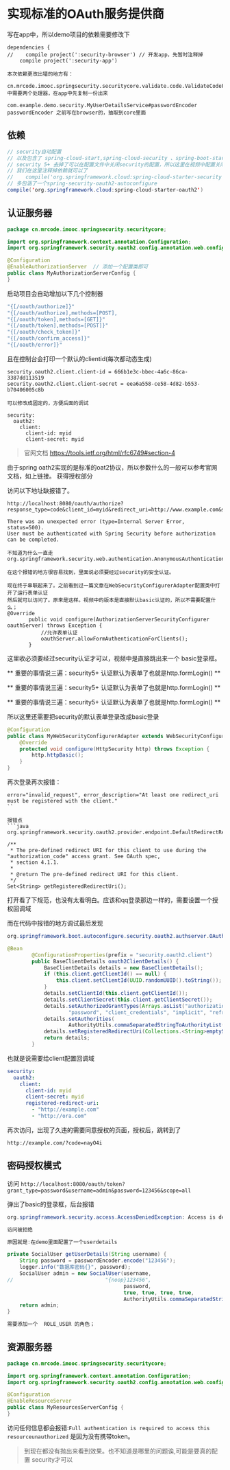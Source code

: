 # 实现标准的OAuth服务提供商

写在app中，所以demo项目的依赖需要修改下

```
dependencies {
//    compile project(':security-browser') // 开发app，先暂时注释掉
    compile project(':security-app')

本次依赖更改出错的地方有：

cn.mrcode.imooc.springsecurity.securitycore.validate.code.ValidateCodeFilter
中需要两个处理器，在app中先复制一份出来

com.example.demo.security.MyUserDetailsService#passwordEncoder
passwordEncoder 之前写在browser的，抽取到core里面
```

## 依赖
```java
// security自动配置
// 以及包含了 spring-cloud-start,spring-cloud-security 、spring-boot-starter-actuator
// security 5+ 去掉了可以在配置文件中关闭security的配置，所以这里在视频中配置关闭的时候
// 我们在这里注释掉依赖就可以了
//    compile('org.springframework.cloud:spring-cloud-starter-security')
// 多包涵了一个spring-security-oauth2-autoconfigure
compile('org.springframework.cloud:spring-cloud-starter-oauth2')
```


## 认证服务器
```java
package cn.mrcode.imooc.springsecurity.securitycore;

import org.springframework.context.annotation.Configuration;
import org.springframework.security.oauth2.config.annotation.web.configuration.EnableAuthorizationServer;

@Configuration
@EnableAuthorizationServer  // 添加一个配置类即可
public class MyAuthorizationServerConfig {
}

```

启动项目会自动增加以下几个控制器
```java
"{[/oauth/authorize]}"
"{[/oauth/authorize],methods=[POST],
"{[/oauth/token],methods=[GET]}"
"{[/oauth/token],methods=[POST]}"
"{[/oauth/check_token]}"
"{[/oauth/confirm_access]}"
"{[/oauth/error]}"
```
且在控制台会打印一个默认的clientid(每次都动态生成)
```
security.oauth2.client.client-id = 666b1e3c-bbec-4a6c-86ca-3387dd113519
security.oauth2.client.client-secret = eea6a558-ce58-4d82-b553-b70406005c8b

可以修改成固定的，方便后面的调试

security:
  oauth2:
    client:
      client-id: myid
      client-secret: myid
```


>官网文档  https://tools.ietf.org/html/rfc6749#section-4

由于spring oath2实现的是标准的oat2协议，所以参数什么的一般可以参考官网文档，如上链接。
获得授权部分

访问以下地址缺报错了。
```
http://localhost:8080/oauth/authorize?response_type=code&client_id=myid&redirect_uri=http://www.example.com&scope=all

There was an unexpected error (type=Internal Server Error, status=500).
User must be authenticated with Spring Security before authorization can be completed.

不知道为什么一直走
org.springframework.security.web.authentication.AnonymousAuthenticationFilter#doFilter

在这个报错的地方很容易找到，里面说必须要经过security的安全认证。

现在终于串联起来了。之前看到过一篇文章在WebSecurityConfigurerAdapter配置类中打开了运行表单认证
然后就可以访问了。原来是这样。视频中的版本是直接默认basic认证的，所以不需要配置什么；
@Override
       public void configure(AuthorizationServerSecurityConfigurer oauthServer) throws Exception {
           //允许表单认证
           oauthServer.allowFormAuthenticationForClients();
       }
```

这里收必须要经过security认证才可以，视频中是直接跳出来一个 basic登录框。

** 重要的事情说三遍：security5+ 认证默认为表单了也就是http.formLogin() **

** 重要的事情说三遍：security5+ 认证默认为表单了也就是http.formLogin() **

** 重要的事情说三遍：security5+ 认证默认为表单了也就是http.formLogin() **

所以这里还需要把security的默认表单登录改成basic登录

```java
@Configuration
public class MyWebSecurityConfigurerAdapter extends WebSecurityConfigurerAdapter {
    @Override
    protected void configure(HttpSecurity http) throws Exception {
        http.httpBasic();
    }
}
```

再次登录再次报错：
```
error="invalid_request", error_description="At least one redirect_uri must be registered with the client."
``

报错点
```java
org.springframework.security.oauth2.provider.endpoint.DefaultRedirectResolver#resolveRedirect

/**
 * The pre-defined redirect URI for this client to use during the "authorization_code" access grant. See OAuth spec,
 * section 4.1.1.
 *
 * @return The pre-defined redirect URI for this client.
 */
Set<String> getRegisteredRedirectUri();
```
打开看了下规范，也没有太看明白。应该和qq登录那边一样的，需要设置一个授权回调域

而在代码中报错的地方调试最后发现
```java
org.springframework.boot.autoconfigure.security.oauth2.authserver.OAuth2AuthorizationServerConfiguration.BaseClientDetailsConfiguration#oauth2ClientDetails

@Bean
		@ConfigurationProperties(prefix = "security.oauth2.client")
		public BaseClientDetails oauth2ClientDetails() {
			BaseClientDetails details = new BaseClientDetails();
			if (this.client.getClientId() == null) {
				this.client.setClientId(UUID.randomUUID().toString());
			}
			details.setClientId(this.client.getClientId());
			details.setClientSecret(this.client.getClientSecret());
			details.setAuthorizedGrantTypes(Arrays.asList("authorization_code",
					"password", "client_credentials", "implicit", "refresh_token"));
			details.setAuthorities(
					AuthorityUtils.commaSeparatedStringToAuthorityList("ROLE_USER"));
			details.setRegisteredRedirectUri(Collections.<String>emptySet());
			return details;
		}
```

也就是说需要给client配置回调域

```yml
security:
  oauth2:
    client:
      client-id: myid
      client-secret: myid
      registered-redirect-uri:
        - "http://example.com"
        - "http://ora.com"
```

再次访问，出现了久违的需要同意授权的页面，授权后，跳转到了
```
http://example.com/?code=nayO4i
```

## 密码授权模式

访问
`http://localhost:8080/oauth/token?grant_type=password&username=admin&password=123456&scope=all`

弹出了basic的登录框，后台报错
```java
org.springframework.security.access.AccessDeniedException: Access is denied  

访问被拒绝

原因就是:在demo里面配置了一个userdetails

private SocialUser getUserDetails(String username) {
    String password = passwordEncoder.encode("123456");
    logger.info("数据库密码{}", password);
    SocialUser admin = new SocialUser(username,
//                              "{noop}123456",
                                      password,
                                      true, true, true, true,
                                      AuthorityUtils.commaSeparatedStringToAuthorityList("admin,ROLE_USER"));
    return admin;
}

需要添加一个  ROLE_USER 的角色；
```



## 资源服务器
```java
package cn.mrcode.imooc.springsecurity.securitycore;

import org.springframework.context.annotation.Configuration;
import org.springframework.security.oauth2.config.annotation.web.configuration.EnableResourceServer;

@Configuration
@EnableResourceServer
public class MyResourcesServerConfig {
}

```

访问任何信息都会报错:`Full authentication is required to access this resourceunauthorized`
是因为没有携带token。



> 到现在都没有抛出来看到效果。也不知道是哪里的问题诶,可能是要真的配置 security才可以
>
